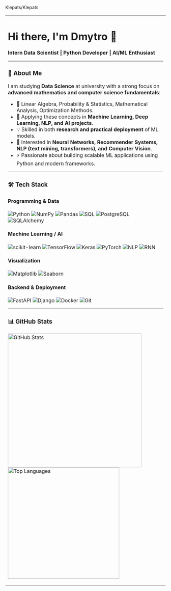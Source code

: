 Klepats/Klepats<!-- README for GitHub profile -->

<table>
<tr>

<td valign="top">

# Hi there, I'm Dmytro 👋

**Intern Data Scientist | Python Developer | AI/ML Enthusiast**

---

### 🚀 About Me
I am studying **Data Science** at university with a strong focus on **advanced mathematics and computer science fundamentals**:  
- 📐 Linear Algebra, Probability & Statistics, Mathematical Analysis, Optimization Methods.  
- 🤖 Applying these concepts in **Machine Learning, Deep Learning, NLP, and AI projects**.  
- 💡 Skilled in both **research and practical deployment** of ML models.  
- 🔬 Interested in **Neural Networks, Recommender Systems, NLP (text mining, transformers), and Computer Vision**.  
- ⚡ Passionate about building scalable ML applications using Python and modern frameworks.  

---

### 🛠 Tech Stack

#### **Programming & Data**
![Python](https://img.shields.io/badge/PYTHON-3776AB?style=for-the-badge&logo=python&logoColor=white)
![NumPy](https://img.shields.io/badge/NUMPY-013243?style=for-the-badge&logo=numpy&logoColor=white)
![Pandas](https://img.shields.io/badge/PANDAS-150458?style=for-the-badge&logo=pandas&logoColor=white)
![SQL](https://img.shields.io/badge/SQL-336791?style=for-the-badge&logo=postgresql&logoColor=white)
![PostgreSQL](https://img.shields.io/badge/POSTGRESQL-4169E1?style=for-the-badge&logo=postgresql&logoColor=white)
![SQLAlchemy](https://img.shields.io/badge/SQLALCHEMY-323232?style=for-the-badge&logo=databricks&logoColor=white)

#### **Machine Learning / AI**
![scikit-learn](https://img.shields.io/badge/SCIKIT--LEARN-F7931E?style=for-the-badge&logo=scikitlearn&logoColor=white)
![TensorFlow](https://img.shields.io/badge/TENSORFLOW-FF6F00?style=for-the-badge&logo=tensorflow&logoColor=white)
![Keras](https://img.shields.io/badge/KERAS-D00000?style=for-the-badge&logo=keras&logoColor=white)
![PyTorch](https://img.shields.io/badge/PYTORCH-EE4C2C?style=for-the-badge&logo=pytorch&logoColor=white)
![NLP](https://img.shields.io/badge/NLP-FF4088?style=for-the-badge&logo=ai&logoColor=white)
![RNN](https://img.shields.io/badge/RNN-FF9800?style=for-the-badge&logo=deeplearning&logoColor=white)

#### **Visualization**
![Matplotlib](https://img.shields.io/badge/MATPLOTLIB-11557c?style=for-the-badge&logo=plotly&logoColor=white)
![Seaborn](https://img.shields.io/badge/SEABORN-5A20CB?style=for-the-badge&logo=plotly&logoColor=white)

#### **Backend & Deployment**
![FastAPI](https://img.shields.io/badge/FASTAPI-009688?style=for-the-badge&logo=fastapi&logoColor=white)
![Django](https://img.shields.io/badge/DJANGO-092E20?style=for-the-badge&logo=django&logoColor=white)
![Docker](https://img.shields.io/badge/DOCKER-2496ED?style=for-the-badge&logo=docker&logoColor=white)
![Git](https://img.shields.io/badge/GIT-F05032?style=for-the-badge&logo=git&logoColor=white)

---

### 📊 GitHub Stats

<!-- GitHub readme stats -->
<p float="left">
  <img src="https://github-readme-stats.vercel.app/api?username=Klepats&show_icons=true&theme=dark&count_private=true" alt="GitHub Stats" width="420"/>
  <img src="https://github-readme-stats.vercel.app/api/top-langs/?username=Klepats&layout=compact&theme=dark" alt="Top Languages" width="350"/>
</p>

</td>
</tr>
</table>
